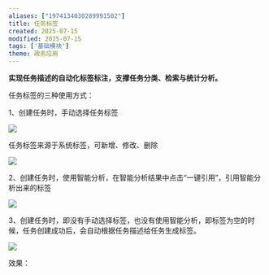 ```yaml
---
aliases: ["1974134030289991502"]
title: 任务标签
created: 2025-07-15
modified: 2025-07-15
tags: ['基础模块']
theme: 政务应用
---
```


**实现任务描述的自动化标签标注，支撑任务分类、检索与统计分析。**

任务标签的三种使用方式：

1、创建任务时，手动选择任务标签

![](https://myhelpdoc.oss-cn-heyuan.aliyuncs.com/mdimages/c14ddcac7b502d233330b8b64cc4151d.jpg)

任务标签来源于系统标签，可新增、修改、删除

![](https://myhelpdoc.oss-cn-heyuan.aliyuncs.com/mdimages/0f9988354d9bdf3610eed18cf66ddd8e.jpg)

2、创建任务时，使用智能分析，在智能分析结果中点击“一键引用”，引用智能分析出来的标签

![](https://myhelpdoc.oss-cn-heyuan.aliyuncs.com/mdimages/a0345280e3e8b3b6359a43efa130d7cc.jpg)

3、创建任务时，即没有手动选择标签，也没有使用智能分析，即标签为空的时候，任务创建成功后，会自动根据任务描述给任务生成标签。

![](https://myhelpdoc.oss-cn-heyuan.aliyuncs.com/mdimages/7cca2d339d94a97b773e0bdab9510922.jpg)

效果：

